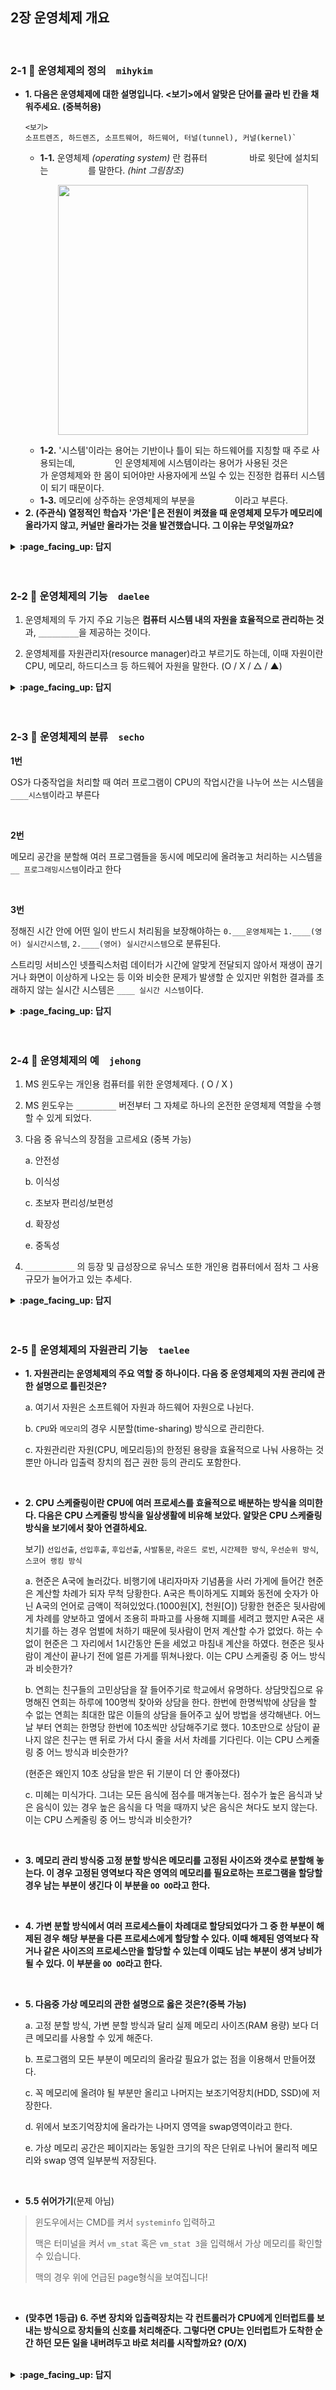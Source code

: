 ## 2장 운영체제 개요

<br>

### 2-1 :fallen_leaf: 운영체제의 정의　`mihykim`
- __1. 다음은 운영체제에 대한 설명입니다. <보기>에서 알맞은 단어를 골라 빈 칸을 채워주세요. (중복허용)__
  ```
  <보기>
  소프트렌즈, 하드렌즈, 소프트웨어, 하드웨어, 터널(tunnel), 커널(kernel)`
  ```
  - __1-1.__ 운영체제 _(operating system)_ 란 컴퓨터 `　　　　　` 바로 윗단에 설치되는 `　　　　　`를 말한다. _(hint 그림참조)_
      <p align="center"><img src="https://user-images.githubusercontent.com/60066472/94353896-f8012200-00b0-11eb-9e8a-e1dc23f711e7.png" width="400"></p>
  - __1-2.__ '시스템'이라는 용어는 기반이나 틀이 되는 하드웨어를 지칭할 때 주로 사용되는데, `　　　　　`인 운영체제에 시스템이라는 용어가 사용된 것은 `　　　　　`가 운영체제와 한 몸이 되어야만 사용자에게 쓰일 수 있는 진정한 컴퓨터 시스템이 되기 때문이다.
  - __1-3.__ 메모리에 상주하는 운영체제의 부분을 `　　　　　`이라고 부른다.
- __2. (주관식) 열정적인 학습자 '가은'👩은 전원이 켜졌을 때 운영체제 모두가 메모리에 올라가지 않고, 커널만 올라가는 것을 발견했습니다. 그 이유는 무엇일까요?__

<details>
<summary> <b> :page_facing_up: 답지 </b>  </summary>
<div markdown="1">
  
- __1. 다음은 운영체제에 대한 설명입니다. <보기>에서 알맞은 단어를 골라 빈 칸을 채워주세요. (중복허용)__
  ```
  <보기> 소프트렌즈, 하드렌즈, 소프트웨어, 하드웨어, 터널(tunnel), 커널(kernel)`
  ```
  - __1-1.__  운영체제(operating system)란 컴퓨터 `하드웨어` 바로 윗단에 설치되는 `소프트웨어`를 말한다.
  - __1-2.__ '시스템'은 주로 기반이 되는 하드웨어를 지칭하는 용어인데, `소프트웨어`인 운영체제에 시스템이라는 용어가 사용된 것은 `하드웨어`가 운영체제와 한 몸이 되어야만 사용자에게 쓰일 수 있는 진정한 컴퓨터 시스템이 되기 때문이다.
  - __1-3.__ 메모리에 상주하는 운영체제의 부분을 `커널`이라고 부른다.
- __2. (주관식) 열정적인 학습자 '가은'👩은 전원이 켜졌을 때 운영체제 모두가 메모리에 올라가지 않고, 커널만 올라가는 것을 발견했습니다. 그 이유는 무엇일까요?__
  - 정답: 한정된 메모리를 효율적으로 사용하기 위해
  - 소프트웨어가 실행되려면 메모리에 그 프로그램이 올라가 있어야 한다. 운영체제 자체도 하나의 소프트트웨어로서 전원이 켜짐과 동시에 메모리에 올라간다. 하지만 운영체제 처럼 규모가 큰 프로그램이 모두 메모리에 올라간다면 한정된 메모리 공간의 낭비가 심할 것이다. 따라서 운영체제 중 항상 필요한 부분만을 전원이 켜짐과 동시에 메모리에 올려놓고 그렇지 않은 부분은 필요할 때 메모리에 올려서 사용하게 된다.

</div>
</details>
<br><br>

### 2-2 :fallen_leaf: 운영체제의 기능　`daelee`

1. 운영체제의 두 가지 주요 기능은 **컴퓨터 시스템 내의 자원을 효율적으로 관리하는 것**과, `_________`을 제공하는 것이다.



2. 운영체제를 자원관리자(resource manager)라고 부르기도 하는데, 이때 자원이란 CPU, 메모리, 하드디스크 등 하드웨어 자원을 말한다. (O / X / △ / ▲)



<details>
<summary> <b> :page_facing_up: 답지 </b>  </summary>
<div markdown="1">
  
1. 운영체제의 두 가지 주요 기능은 **컴퓨터 시스템 내의 자원을 효율적으로 관리하는 것**과, `_________`을 제공하는 것이다.

   > 정답 : 컴퓨터 시스템을 편리하게 사용할 수 있는 환경
   >
   > 컴퓨터의 복잡한 구조를 알지 못해도 **추상화된 인터페이스**를 통해 쉽게 프로그램을 사용할 수 있도록 해준다. 
   >
   > 위 두 가지 주요 기능 외에도, 운영체제는 컴퓨터의 보안 및 보호 기능을 수행한다.

2. 운영체제를 자원관리자(resource manager)라고 부르기도 하는데, 이때 자원이란 CPU, 메모리, 하드디스크 등 하드웨어 자원을 말한다. (O / X / △ / ▲)

   > 정답 : △
   >
   > 운영체제를 자원관리자(resource manager)라고 부르기도 하는데, 이때 자원이란 CPU, 메모리 등 하드웨어 자원뿐 아니라 소프트웨어 자원까지를 말한다

</div>
</details>
<br><br>


### 2-3 :fallen_leaf: 운영체제의 분류　`secho`

**1번**

OS가 다중작업을 처리할 때 여러 프로그램이 CPU의 작업시간을 나누어 쓰는 시스템을 `____시스템`이라고 부른다 

<br>

**2번**

메모리 공간을 분할해 여러 프로그램들을 동시에 메모리에 올려놓고 처리하는 시스템을 `__ 프로그래밍시스템`이라고 한다

<br>

**3번**

정해진 시간 안에 어떤 일이 반드시 처리됨을 보장해야하는 `0.___운영체제`는 `1.____(영어) 실시간시스템`, `2.____(영어) 실시간시스템`으로 분류된다.

스트리밍 서비스인 넷플릭스처럼 데이터가 시간에 알맞게 전달되지 않아서 재생이 끊기거나 화면이 이상하게 나오는 등 이와 비슷한 문제가 발생할 순 있지만 위험한 결과를 초래하지 않는 실시간 시스템은 `____ 실시간 시스템`이다.







<details>
<summary> <b> :page_facing_up: 답지 </b>  </summary>
<div markdown="1">

- 1번 답지.

OS가 다중작업을 처리할 때 여러 프로그램이 **하나의** CPU의 작업시간을 나누어 쓰는 시스템을 `시분할시스템`이라고 부른다 

- 2번 답지

메모리 공간을 분할해 여러 프로그램들을 동시에 메모리에 올려놓고 처리하는 시스템을 `다중 프로그래밍시스템`이라고 한다

- 3번 답지

정해진 시간 안에 어떤 일이 반드시 처리됨을 보장해야하는 `0. 실시간 운영체제`는 `1.hard (영어) 실시간시스템`, `2.soft (영어) 실시간시스템`으로 분류된다.

 스트리밍 서비스인 넷플릭스처럼 데이터가 시간에 알맞게 전달되지 않아서 재생이 끊기거나 화면이 이상하게 나오는 등 이와 비슷한 문제가 발생할 순 있지만 위험한 결과를 초래하지 않는 실시간 시스템은 `soft 실시간 시스템`이다.



</div>
</details>
<br><br>

### 2-4 :fallen_leaf: 운영체제의 예　`jehong`

1. MS 윈도우는 개인용 컴퓨터를 위한 운영체제다. ( O / X )

2. MS 윈도우는 `_________` 버전부터 그 자체로 하나의 온전한 운영체제 역할을 수행할 수 있게 되었다.

3. 다음 중 유닉스의 장점을 고르세요 (중복 가능)

   a. 안전성

   b. 이식성

   c. 초보자 편리성/보편성

   d. 확장성

   e. 중독성

4. `___________` 의 등장 및 급성장으로 유닉스 또한 개인용 컴퓨터에서 점차 그 사용 규모가 늘어가고 있는 추세다.

<details>
<summary> <b> :page_facing_up: 답지 </b>  </summary>
<div markdown="1">

1. MS 윈도우는 개인용 컴퓨터를 위한 운영체제다. ( O ) **p.54**

   >**답** O

2. MS 윈도우는 `윈도우95` 버전부터 그 자체로 하나의 온전한 운영체제 역할을 수행할 수 있게 되었다. **p.54**

3. 다음 중 유닉스의 장점을 고르세요 (중복 가능) **p.56**

   **a. 안전성**

   **b. 이식성**

   c. 초보자 편리성/보편성

   **d. 확장성**

   e. 중독성

   >**a. 안정성**
   >
   >오랜 전통을 지닌 운영체제로 안정성을 가장 큰 장점으로 한다.
   >
   >**b. 이식성**
   >
   >사람이 이해하기 편한 고급언어인 C언어로 작성되어 다른 기종에 이식하는 것이 비교적 쉽다 .
   >
   >**d. 확장성**
   >
   >하드웨어 기술이나 소프트웨어 기술이 발전하더라도 확장성을 지원할 수 있게 설계되어 급변하는 기술 환경 속에서도 현재까지 널리 사용되고 있다.
   >


   

4. `리눅스(Linux)` 의 등장 및 급성장으로 유닉스 또한 개인용 컴퓨터에서 점차 그 사용 규모가 늘어가고 있는 추세다. **p.57**

</div>
</details>
<br><br>

### 2-5 :fallen_leaf: 운영체제의 자원관리 기능　`taelee`

- __1. 자원관리는 운영체제의 주요 역할 중 하나이다. 다음 중 운영체제의 자원 관리에 관한 설명으로 틀린것은?__

  a. 여기서 자원은 소프트웨어 자원과 하드웨어 자원으로 나뉜다.
  
  b. `CPU`와 `메모리`의 경우 시분할(time-sharing) 방식으로 관리한다.
  
  c. 자원관리란 자원(CPU, 메모리등)의 한정된 용량을 효율적으로 
     나눠 사용하는 것뿐만 아니라 입출력 장치의 접근 권한 등의 관리도 포함한다.



<br>

- __2. CPU 스케줄링이란 CPU에 여러 프로세스를 효율적으로 배분하는 방식을 의미한다. 다음은 CPU 스케줄링 방식을 일상생활에 비유해 보았다. 알맞은 CPU 스케줄링 방식을 보기에서 찾아 연결하세요.__
  
  보기) `선입선출`, `선입후출`, `후입선출`, `사발통문`,  `라운드 로빈`, `시간제한 방식`, `우선순위 방식`, `스코어 랭킹 방식`

  a. 현준은 A국에 놀러갔다. 비행기에 내리자마자 기념품을 사러 가게에 들어간 현준은 계산할 차례가 되자 무척 당황한다. A국은 특이하게도 지폐와 동전에 숫자가 아닌 A국의 언어로 금액이 적혀있었다.(1000원[X], 천원[O]) 당황한 현준은 뒷사람에게 차례를 양보하고 옆에서 조용히 파파고를 사용해 지폐를 세려고 했지만 A국은 새치기를 하는 경우 엄벌에 처하기 때문에 뒷사람이 먼저 계산할 수가 없었다. 하는 수없이 현준은 그 자리에서 1시간동안 돈을 세었고 마침내 계산을 하였다. 현준은 뒷사람이 계산이 끝나기 전에 얼른 가게를 뛰쳐나왔다. 이는 CPU 스케줄링 중 어느 방식과 비슷한가?

  b. 연희는 친구들의 고민상담을 잘 들어주기로 학교에서 유명하다. 상담맛집으로 유명해진 연희는 하루에 100명씩 찾아와 상담을 한다. 한번에 한명씩밖에 상담을 할 수 없는 연희는 최대한 많은 이들의 상담을 들어주고 싶어 방법을 생각해낸다. 어느날 부터 연희는 한명당 한번에 10초씩만 상담해주기로 했다. 10초만으로 상담이 끝나지 않은 친구는 맨 뒤로 가서 다시 줄을 서서 차례를 기다린다. 이는 CPU 스케줄링 중 어느 방식과 비슷한가? 

  (현준은 왜인지 10초 상담을 받은 뒤 기분이 더 안 좋아졌다)

  c. 미혜는 미식가다. 그녀는 모든 음식에 점수를 매겨놓는다. 점수가 높은 음식과 낮은 음식이 있는 경우 높은 음식을 다 먹을 때까지 낮은 음식은 쳐다도 보지 않는다. 이는 CPU 스케줄링 중 어느 방식과 비슷한가?

  
<br>
  
- __3. 메모리 관리 방식중 고정 분할 방식은 메모리를 고정된 사이즈와 갯수로 분할해 놓는다. 이 경우 고정된 영역보다 작은 영역의 메모리를 필요로하는 프로그램을 할당할 경우 남는 부분이 생긴다 이 부분을 `OO OO`라고 한다.__

  
<br>

- __4. 가변 분할 방식에서 여러 프로세스들이 차례대로 할당되었다가 그 중 한 부분이 해제된 경우 해당 부분을 다른 프로세스에게 할당할 수 있다. 이때 해제된 영역보다 작거나 같은 사이즈의 프로세스만을 할당할 수 있는데 이때도 남는 부분이 생겨 낭비가 될 수 있다. 이 부분을 `OO OO`라고 한다.__

<br>

- __5. 다음중 가상 메모리의 관한 설명으로 옳은 것은?(중복 가능)__

  a. 고정 분할 방식, 가변 분할 방식과 달리 실제 메모리 사이즈(RAM 용량) 보다 더 큰 메모리를 사용할 수 있게 해준다. 
  
  b. 프로그램의 모든 부분이 메모리의 올라갈 필요가 없는 점을 이용해서 만들어졌다.
  
  c. 꼭 메모리에 올려야 될 부분만 올리고 나머지는 보조기억장치(HDD, SSD)에 저장한다.
  
  d. 위에서 보조기억장치에 올라가는 나머지 영역을 swap영역이라고 한다.
  
  e. 가상 메모리 공간은 페이지라는 동일한 크기의 작은 단위로 나뉘어 물리적 메모리와 swap 영역 일부분씩 저장된다. 
  
  
<br>
  
- __5.5 쉬어가기__(문제 아님)

>윈도우에서는 CMD를 켜서 `systeminfo` 입력하고
>
>맥은 터미널을 켜서 `vm_stat` 혹은 `vm_stat 3`을 입력해서 가상 메모리를 확인할 수 있습니다.
>
>맥의 경우 위에 언급된 page형식을 보여집니다!
  
  
<br>

- __(맞추면 1등급) 6. 주변 장치와 입출력장치는 각 컨트롤러가 CPU에게 인터럽트를 보내는 방식으로 장치들의 신호를 처리해준다. 그렇다면 CPU는 인터럽트가 도착한 순간 하던 모든 일을 내버려두고 바로 처리를 시작할까요? (O/X)__

<br>
  
<details>
<summary> <b> :page_facing_up: 답지 </b>  </summary>
<div markdown="1">

- __1. 자원관리는 운영체제의 주요 역할 중 하나이다. 다음 중 운영체제의 자원 관리에 관한 설명으로 틀린것은?__

  a. 여기서 자원은 소프트웨어 자원과 하드웨어 자원으로 나뉜다.
  
  b. __`CPU`와 `메모리`의 경우 시분할(time-sharing) 방식으로 관리한다.__(정답)
      __메모리의 경우 주소를 이용한 공간분할(space_sharing)방식으로 관리한다. __
      
  c. 자원관리란 자원(CPU, 메모리등)의 한정된 용량을 효율적으로 
     나눠 사용하는 것뿐만 아니라 입출력 장치의 접근 권한 등의 관리도 포함한다.



<br>
- __2. CPU 스케줄링이란 CPU에 여러 프로세스를 효율적으로 배분하는 방식을 의미한다. 다음은 CPU 스케줄링 방식을 일상생활에 비유해 보았다. 알맞은 CPU스케줄링 방식을 보기에서 찾아 연결하세요.__
  보기) `선입선출`, `선입후출`, `후입선출`, `사발통문`,  `라운드 로빈`, `시간제한 방식`, `우선순위 방식`, `스코어 랭킹 방식`

  a. 현준은 A국에 놀러갔다. 비행기에 내리자마자 기념품을 사러 가게에 들어간 현준은 계산할 차례가 되자 무척 당황한다. A국은 특이하게도 지폐와 동전에 숫자가 아닌 A국의 언어로 금액이 적혀있었다.(1000원[X], 천원[O]) 당황한 현준은 뒷사람에게 차례를 양보하고 옆에서 조용히 파파고를 사용해 지폐를 세려고 했지만 A국은 새치기를 하는 경우 엄벌에 처하기 때문에 뒷사람이 먼저 계산할 수가 없었다. 하는 수없이 현준은 그 자리에서 1시간동안 돈을 세었고 마침내 계산을 하였다. 현준은 뒷사람이 계산이 끝나기 전에 얼른 가게를 뛰쳐나왔다. 이는 CPU 스케줄링 중 어느 방식과 비슷한가? __정답: 선입선출__

  b. 연희는 친구들의 고민상담을 잘 들어주기로 학교에서 유명하다. 상담맛집으로 유명해진 연희는 하루에 100명씩 찾아와 상담을 한다. 한번에 한명씩밖에 상담을 할 수 없는 연희는 최대한 많은 이들의 상담을 들어주고 싶어 방법을 생각해낸다. 어느날 부터 연희는 한명당 한번에 10초씩만 상담해주기로 했다. 10초만으로 상담이 끝나지 않은 친구는 맨뒤로 가서 다시 줄을 서서 차례를 기다린다. 이는 CPU 스케줄링 중 어느 방식과 비슷한가?   __ 정답: 라운드 로빈__

  (현준은 왜인지 10초 상담을 받은 뒤 기분이 더 안 좋아졌다)

  c. 미혜는 미식가다. 그녀는 모든 음식에 점수를 매겨놓는다. 점수가 높은 음식과 낮은 음식이 있는 경우 높은 음식을 다 먹을 때까지 낮은 음식은 쳐다도 보지 않는다. 이는 CPU 스케줄링 중 어느 방식과 비슷한가? __ 정답: 우선순위 방식__
<br>

- __3. 메모리 관리 방식중 고정 분할 방식은 메모리를 고정된 사이즈와 갯수로 분할해 놓는다. 이 경우 고정된 영역보다 작은 영역의 메모리를 필요로하는 프로그램을 할당할 경우 남는 부분이 생긴다 이 부분을 `OO OO`라고 한다.__  __정답: 내부 조각__

<br>

- __4. 가변 분할 방식에서 여러 프로세스들이 차례대로 할당되었다가 그 중 한 부분이 해제된 경우 해당 부분을 다른 프로세스에게 할당할 수 있다. 이때 해제된 영역보다 작거나 같은 사이즈의 프로세스만을 할당할 수 있는데 이때도 남는 부분이 생겨 낭비가 될 수 있다. 이 부분을 `OO OO`라고 한다.__ __정답: 외부 조각__

<br>

- __5. 다음중 가상 메모리의 관한 설명으로 옳은 것은?(중복 가능)__ __정답: a, b, c, d, e (전부 옳음)__

  a. 고정 분할 방식, 가변 분할 방식과 달리 실제 메모리 사이즈(RAM 용량) 보다 더 큰 메모리를 사용할 수 있게 해준다. 
  
  b. 프로그램의 모든 부분이 메모리의 올라갈 필요가 없는 점을 이용해서 만들어졌다.
  
  c. 꼭 메모리에 올려야 될 부분만 올리고 나머지는 보조기억장치(HDD, SSD)에 저장한다.
  
  d. 위에서 보조기억장치에 올라가는 나머지 영역을 swap영역이라고 한다.
  
  e. 가상 메모리 공간은 페이지라는 동일한 크기의 작은 단위로 나뉘어 물리적 메모리와 swap 영역 일부분씩 저장된다. 

<br>  

- __5.5 쉬어가기__(문제 아님)

>윈도우에서는 CMD를 켜서 `systeminfo` 입력하고
>
>맥은 터미널을 켜서 `vm_stat` 혹은 `vm_stat 3`을 입력해서 가상 메모리를 확인할 수 있습니다.
>
>맥의 경우 위에 언급된 page형식을 보여집니다!

<br>

- __(맞추면 1등급) 6. 주변 장치와 입출력장치는 각 컨트롤러가 CPU에게 인터럽트를 보내는 방식으로 장치들의 신호를 처리해준다. 그렇다면 CPU는 인터럽트가 도착한 순간 하던 모든 일을 내버려두고 바로 처리를 시작할까요? (O/X)__

__정답 : X__
공룡책에 의하면 CPU는 현재 실행중인 명령어를 처리한 뒤 인터럽트가 있는지 검사하고 실행한다고 합니다.
⬇ 공룡책 해당 부분 정리

- CPU는 인터럽트 요청 라인(interrupt request line)을 통해 컨트롤러가 보낸 인터럽트 신호를 감지한다.
- CPU는 하나의 명령어 실행을 끝내면 인터럽트 발생 여부 확인
![](https://images.velog.io/images/taelee/post/1a08e793-979d-44a3-b302-ecfe3c689321/image.png)


</div>
</details>
<br><br>

